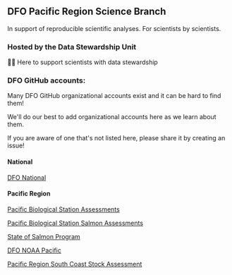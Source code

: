 ## DFO Pacific Region Science Branch

In support of reproducible scientific analyses. For scientists by scientists.

### Hosted by the Data Stewardship Unit

🙋‍♀️ Here to support scientists with data stewardship

### DFO GitHub accounts:

Many DFO GitHub organizational accounts exist and it can be hard to find them! 

We'll do our best to add organizational accounts here as we learn about them.

If you are aware of one that's not listed here, please share it by creating an issue!

#### National

[DFO National](https://github.com/dfo-mpo)

#### Pacific Region

[Pacific Biological Station Assessments](https://github.com/pbs-assess/)

[Pacific Biological Station Salmon Assessments](https://github.com/Pacific-salmon-assess/)

[State of Salmon Program](https://github.com/sos-program)

[DFO NOAA Pacific](https://github.com/dfo-noaa-pacific)

[Pacific Region South Coast Stock Assessment](https://github.com/SCA-stock-assess)

